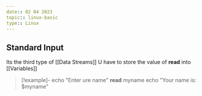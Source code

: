 ```yaml
---
date:: 02 04 2023
topic:: linux-basic
type:: Linux
---
```

## Standard Input
Its the third type of [[Data Streams]]
U have to store the value of **read** into [[Variables]] 
>[!example]-
>echo "Enter ure name"
>**read** myname
>echo "Your name is: $myname"